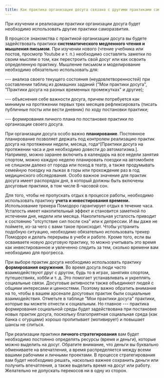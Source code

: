 ```yaml
---
title: Как практика организации досуга связана с другими практиками саморазвития?
---
```


При изучении и реализации практики организации досуга будет необходимо
использовать другие практики саморазвития.

В процессе знакомства с практикой организации досуга вы будете
задействовать практики **систематического медленного чтения и**
**мышления письмом**. При изучении нового (чтение учебника или постов,
просмотр Youtube и т. п.) необходимо составлять заметки по своим мыслям
о том, как перестроить свой досуг или как освоить определенную практику.
Мышление письмом и моделирование необходимо обязательно использовать
для:

--- анализа своего текущего состояния (неудовлетворенностей) при
составлении таблиц из домашних заданий ("Мои практики досуга", "Практики
досуга на разных временных промежутках" и другие);

--- объяснения себе важности досуга, причем потребуется как минимум на
протяжении первых трех месяцев рефлексировать (писать публичные посты
или вести дневник) по ходу постановки практики;

--- формирования личного плана по постановке практики по организации
своего досуга.

При организации досуга особо важно **планирование**. Постоянное
планирование позволяет держать под контролем реализацию практик досуга
на протяжении недели, месяца, года^[Практики досуга на
протяжении часа и дня необходимо довести до
автоматизма.]. Например, можно заранее включить в
календарь на все недели занятия спортом, можно каждую неделю планировать
поездки на автомобиле не слишком далеко от города или поход в театр, а
также продумывать семейную поездку на лыжах в горы или прохождение раз в
год медицинского обследования. Особо важное значение для практик досуга
имеет распорядок дня, в который должны быть включены досуговые практики,
в том числе 8-часовой сон.

Для того, чтобы не пропускать отдых в процессе работы, необходимо
использовать практику **учета и инвестирования времени.** Использование
трекера Помодоро гарантирует отдых в течение часа. Усталость имеет
накопительный эффект и становится заметной по истечении дня, недели или
месяца. Накопительная усталость приводит к состоянию "отсутствие сил
после сна" или к депрессии. И вы даже не поймете, из-за чего с вами
такое происходит. Чтобы устранить подобную ситуацию, необходимо
обязательно использовать трекер Помодоро и делать перерывы в учебе и
работе. Кроме того, если вы осваиваете новую досуговую практику, то
можно учитывать это время как инвестированное и увлеченно следить за
тем, сколько времени вам необходимо для прогресса.

При выборе практик досуга необходимо использовать практику
**формирования окружения**. Во время досуга люди часто взаимодействуют
друг с другом, будь то в играх, занятиях спортом, путешествиях, хобби и
т. д. Это помогает устанавливать и укреплять социальные связи. Досуговые
активности также объединяют людей с общими интересами и ценностями.
Поэтому важно обратить внимание на то, чтобы в вашем арсенале досуговых
практик были социальные взаимодействия. Отметьте в таблице "Мои практики
досуга" практики, которые вы можете отнести к социальным. Но главное ---
практика формирования социальной среды будет задействована при
постановке новых практик досуга, поскольку благоприятная социальная
среда (как банка с огурцами) хорошо пропитывает (мотивирует) и повышает
шансы не слиться.

При реализации практики **личного стратегирования** вам будет необходимо
постоянно определять ресурсы (время и деньги), которые можно выделить на
досуг. Обратите внимание, что деньги вы буквально обмениваете на
впечатления, а время распределяется между всеми вашими рабочими и
личными проектами. В процессе стратегирования вам будет необходимо
решать, насколько важнее сохранить деньги или получить впечатления, а
также выделить время на досуг или работу. Желательно не допускать
перекосов ни в одну из сторон.
